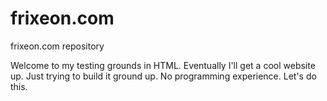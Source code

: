 # frixeon.com
frixeon.com repository

Welcome to my testing grounds in HTML. Eventually I'll get a cool website up. Just trying to build it ground up.
No programming experience. Let's do this.
